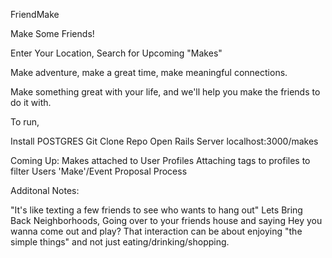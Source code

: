 FriendMake

Make Some Friends!

Enter Your Location, Search for Upcoming "Makes"

Make adventure, make a great time, make meaningful connections.

Make something great with your life, and we'll help you make the friends to do it with.



To run, 

Install POSTGRES
Git Clone Repo
Open
Rails Server
localhost:3000/makes


Coming Up:
Makes attached to User 
Profiles
Attaching tags to profiles to filter Users
'Make'/Event Proposal Process





Additonal Notes:

"It's like texting a few friends to see who wants to hang out"
Lets Bring Back Neighborhoods, Going over to your friends house and saying Hey you wanna come out and play?
That interaction can be about enjoying "the simple things" and not just eating/drinking/shopping.